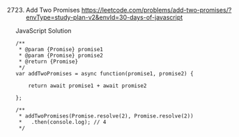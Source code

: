2723. Add Two Promises
https://leetcode.com/problems/add-two-promises/?envType=study-plan-v2&envId=30-days-of-javascript

JavaScript Solution
```
/**
 * @param {Promise} promise1
 * @param {Promise} promise2
 * @return {Promise}
 */
var addTwoPromises = async function(promise1, promise2) {

    return await promise1 + await promise2
    
};

/**
 * addTwoPromises(Promise.resolve(2), Promise.resolve(2))
 *   .then(console.log); // 4
 */
```
